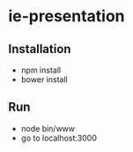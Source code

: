 ie-presentation
===============
Installation
---------
* npm install
* bower install

Run
---------
* node bin/www
* go to localhost:3000
